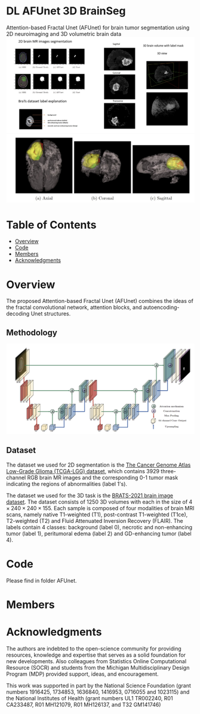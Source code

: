 # DL AFUnet 3D BrainSeg
Attention-based Fractal Unet (AFUnet) for brain tumor segmentation using 2D neuroimaging and 3D volumetric brain data
![image](Images/explanations.jpg)
![image](Images/3d_seg.jpg)

# Table of Contents
- [Overview](#Overview)
- [Code](#Code)
- [Members](#Members)
- [Acknowledgments](#Acknowledgments)

# Overview
The proposed Attention-based Fractal Unet (AFUnet) combines the ideas of the fractal convolutional network, attention blocks, and autoencoding-decoding Unet structures.

## Methodology
![image](Images/f2.png)

## Dataset
The dataset we used for 2D segmentation is the [The Cancer Genome Atlas Low-Grade Glioma (TCGA-LGG) dataset](https://wiki.cancerimagingarchive.net/pages/viewpage.action?pageId=5309188), which contains 3929 three-channel RGB brain MR images and the corresponding 0-1 tumor mask indicating the regions of abnormalities (label 1's). 

The dataset we used for the 3D task is the [BRATS-2021 brain image dataset](http://braintumorsegmentation.org/). The dataset consists of 1250 3D volumes with each in the size of $4 \times 240 \times 240 \times 155$. Each sample is composed of four modalities of brain MRI scans, namely native T1-weighted (T1), post-contrast T1-weighted (T1ce), T2-weighted (T2) and Fluid Attenuated Inversion Recovery (FLAIR). The labels contain 4 classes: background (label 0), necrotic and non-enhancing tumor (label 1), peritumoral edema (label 2) and GD-enhancing tumor (label 4).

# Code
Please find in folder AFUnet.
# Members

# Acknowledgments
The authors are indebted to the open-science community for providing resources, knowledge and expertise that serves as a solid foundation for new developments. Also colleagues from Statistics Online Computational Resource (SOCR) and students from the Michigan Multidisciplinary Design Program (MDP) provided support, ideas, and encouragement.

This work was supported in part by the National Science Foundation (grant numbers 1916425, 1734853, 1636840, 1416953, 0716055 and 1023115) and the National Institutes of Health (grant numbers UL1 TR002240, R01 CA233487, R01 MH121079, R01 MH126137, and T32 GM141746)
